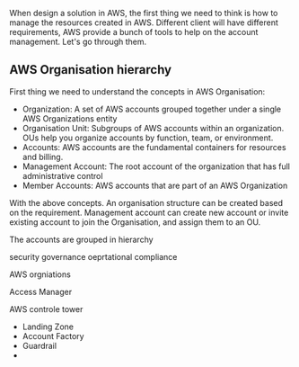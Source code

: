 When design a solution in AWS, the first thing we need to think is how to manage the resources created in AWS. Different client will have different requirements, AWS provide a bunch of tools to help on the account management. Let's go through them.

## AWS Organisation hierarchy

First thing we need to understand the concepts in AWS Organisation:

- Organization: A set of AWS accounts grouped together under a single AWS Organizations entity
- Organisation Unit: Subgroups of AWS accounts within an organization. OUs help you organize accounts by function, team, or environment.
- Accounts: AWS accounts are the fundamental containers for resources and billing.
- Management Account: The root account of the organization that has full administrative control
- Member Accounts: AWS accounts that are part of an AWS Organization

With the above concepts. An organisation structure can be created based on the requirement. Management account can create new account or invite existing account to join the Organisation, and assign them to an OU.

The accounts are grouped in hierarchy

security
governance
oeprtational
compliance

AWS orgniations

Access Manager

AWS controle tower

- Landing Zone
- Account Factory
- Guardrail
-

